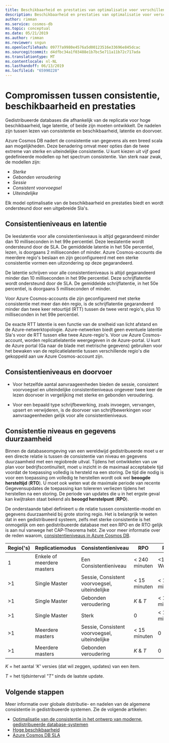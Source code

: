 ```yaml
---
title: Beschikbaarheid en prestaties van optimalisatie voor verschillende consistentieniveaus in Azure Cosmos DB
description: Beschikbaarheid en prestaties van optimalisatie voor verschillende consistentieniveaus in Azure Cosmos DB.
author: rimman
ms.service: cosmos-db
ms.topic: conceptual
ms.date: 05/21/2019
ms.author: rimman
ms.reviewer: sngun
ms.openlocfilehash: 09777a9980e4576a5d00123516e33696e845dcac
ms.sourcegitcommit: d4dfbc34a1f03488e1b7bc5e711a11b72c717ada
ms.translationtype: MT
ms.contentlocale: nl-NL
ms.lasthandoff: 06/13/2019
ms.locfileid: "65990228"
---
```

# <a name="consistency-availability-and-performance-tradeoffs"></a>Compromissen tussen consistentie, beschikbaarheid en prestaties 

Gedistribueerde databases die afhankelijk van de replicatie voor hoge beschikbaarheid, lage latentie, of beide zijn moeten ontwikkelt. De nadelen zijn tussen lezen van consistentie en beschikbaarheid, latentie en doorvoer.

Azure Cosmos DB nadert de consistentie van gegevens als een breed scala aan mogelijkheden. Deze benadering omvat meer opties dan de twee extreme van sterke en uiteindelijke consistentie. U kunt kiezen uit vijf goed gedefinieerde modellen op het spectrum consistentie. Van sterk naar zwak, de modellen zijn:

- *Sterke*
- *Gebonden veroudering*
- *Sessie*
- *Consistent voorvoegsel*
- *Uiteindelijke*

Elk model optimalisatie van de beschikbaarheid en prestaties biedt en wordt ondersteund door een uitgebreide Sla's.

## <a name="consistency-levels-and-latency"></a>Consistentieniveaus en latentie

De leeslatentie voor alle consistentieniveaus is altijd gegarandeerd minder dan 10 milliseconden in het 99e percentiel. Deze leeslatentie wordt ondersteund door de SLA. De gemiddelde latentie in het 50e percentiel, lezen, is doorgaans 2 milliseconden of minder. Azure Cosmos-accounts die meerdere regio's beslaan en zijn geconfigureerd met een sterke consistentie vormen een uitzondering op deze gegarandeerd.

De latentie schrijven voor alle consistentieniveaus is altijd gegarandeerd minder dan 10 milliseconden in het 99e percentiel. Deze schrijflatentie wordt ondersteund door de SLA. De gemiddelde schrijflatentie, in het 50e percentiel, is doorgaans 5 milliseconden of minder.

Voor Azure Cosmos-accounts die zijn geconfigureerd met sterke consistentie met meer dan één regio, is de schrijflatentie gegarandeerd minder dan twee keer retourtijd (RTT) tussen de twee verst regio's, plus 10 milliseconden in het 99e percentiel.

De exacte RTT latentie is een functie van de snelheid van licht afstand en de Azure-netwerktopologie. Azure-netwerken biedt geen eventuele latentie Sla's voor de RTT tussen elke twee Azure-regio's. Voor uw Azure Cosmos-account, worden replicatielatentie weergegeven in de Azure-portal. U kunt de Azure portal (Ga naar de blade met metrische gegevens) gebruiken voor het bewaken van de replicatielatentie tussen verschillende regio's die gekoppeld aan uw Azure Cosmos-account zijn.

## <a name="consistency-levels-and-throughput"></a>Consistentieniveaus en doorvoer

- Voor hetzelfde aantal aanvraageenheden bieden de sessie, consistent voorvoegsel en uiteindelijke consistentieniveaus ongeveer twee keer de lezen doorvoer in vergelijking met sterke en gebonden veroudering.

- Voor een bepaald type schrijfbewerking, zoals invoegen, vervangen, upsert en verwijderen, is de doorvoer van schrijfbewerkingen voor aanvraageenheden gelijk voor alle consistentieniveaus.

## <a id="rto"></a>Consistentie niveaus en gegevens duurzaamheid

Binnen de databaseomgeving van een wereldwijd gedistribueerde moet u er een directe relatie is tussen de consistentie van niveau en gegevens duurzaamheid met een regiobrede uitval. Tijdens het ontwikkelen van uw plan voor bedrijfscontinuïteit, moet u inzicht in de maximaal acceptabele tijd voordat de toepassing volledig is hersteld na een storing. De tijd die nodig is voor een toepassing om volledig te herstellen wordt ook wel **beoogde hersteltijd** (**RTO**). U moet ook weten wat de maximale periode van recente Gegevensupdates de toepassing kan tolereren verliezen tijdens het herstellen na een storing. De periode van updates die u in het ergste geval kan kwijtraken staat bekend als **beoogd herstelpunt** (**RPO**).

De onderstaande tabel definieert u de relatie tussen consistentie-model en gegevens duurzaamheid bij grote storing regio. Het is belangrijk te weten dat in een gedistribueerd systeem, zelfs met sterke consistentie is het onmogelijk om een gedistribueerde database met een RPO en de RTO gelijk is aan nul vanwege het CAP-Theorema hebt. Zie voor meer informatie over de reden waarom, [consistentieniveaus in Azure Cosmos DB](consistency-levels.md).

|**Regio('s)**|**Replicatiemodus**|**Consistentieniveau**|**RPO**|**RTO**|
|---------|---------|---------|---------|---------|
|1|Enkele of meerdere masters|Een Consistentieniveau|< 240 minuten|<1 Week|
|>1|Single Master|Sessie, Consistent voorvoegsel, uiteindelijke|< 15 minuten|< 15 minuten|
|>1|Single Master|Gebonden veroudering|*K* & *T*|< 15 minuten|
|>1|Single Master|Sterk|0|< 15 minuten|
|>1|Meerdere masters|Sessie, Consistent voorvoegsel, uiteindelijke|< 15 minuten|0|
|>1|Meerdere masters|Gebonden veroudering|*K* & *T*|0|

*K* = het aantal *'K'* versies (dat wil zeggen, updates) van een item.

*T* = het tijdsinterval *"T"* sinds de laatste update.

## <a name="next-steps"></a>Volgende stappen

Meer informatie over globale distributie- en nadelen van de algemene consistentie in gedistribueerde systemen. Zie de volgende artikelen:

- [Optimalisatie van de consistentie in het ontwerp van moderne, gedistribueerde database-systemen](https://www.computer.org/csdl/magazine/co/2012/02/mco2012020037/13rRUxjyX7k)
- [Hoge beschikbaarheid](high-availability.md)
- [Azure Cosmos DB SLA](https://azure.microsoft.com/support/legal/sla/cosmos-db/v1_2/)
